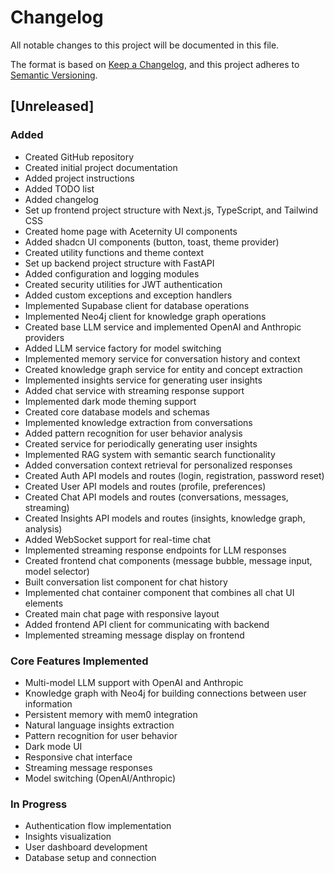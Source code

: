 # Changelog

All notable changes to this project will be documented in this file.

The format is based on [Keep a Changelog](https://keepachangelog.com/en/1.0.0/),
and this project adheres to [Semantic Versioning](https://semver.org/spec/v2.0.0.html).

## [Unreleased]

### Added
- Created GitHub repository
- Created initial project documentation
- Added project instructions
- Added TODO list
- Added changelog
- Set up frontend project structure with Next.js, TypeScript, and Tailwind CSS
- Created home page with Aceternity UI components
- Added shadcn UI components (button, toast, theme provider)
- Created utility functions and theme context
- Set up backend project structure with FastAPI
- Added configuration and logging modules
- Created security utilities for JWT authentication
- Added custom exceptions and exception handlers
- Implemented Supabase client for database operations
- Implemented Neo4j client for knowledge graph operations
- Created base LLM service and implemented OpenAI and Anthropic providers
- Added LLM service factory for model switching
- Implemented memory service for conversation history and context
- Created knowledge graph service for entity and concept extraction
- Implemented insights service for generating user insights
- Added chat service with streaming response support
- Implemented dark mode theming support
- Created core database models and schemas
- Implemented knowledge extraction from conversations
- Added pattern recognition for user behavior analysis
- Created service for periodically generating user insights
- Implemented RAG system with semantic search functionality
- Added conversation context retrieval for personalized responses
- Created Auth API models and routes (login, registration, password reset)
- Created User API models and routes (profile, preferences)
- Created Chat API models and routes (conversations, messages, streaming)
- Created Insights API models and routes (insights, knowledge graph, analysis)
- Added WebSocket support for real-time chat
- Implemented streaming response endpoints for LLM responses
- Created frontend chat components (message bubble, message input, model selector)
- Built conversation list component for chat history
- Implemented chat container component that combines all chat UI elements
- Created main chat page with responsive layout
- Added frontend API client for communicating with backend
- Implemented streaming message display on frontend

### Core Features Implemented
- Multi-model LLM support with OpenAI and Anthropic
- Knowledge graph with Neo4j for building connections between user information
- Persistent memory with mem0 integration
- Natural language insights extraction
- Pattern recognition for user behavior
- Dark mode UI
- Responsive chat interface
- Streaming message responses
- Model switching (OpenAI/Anthropic)

### In Progress
- Authentication flow implementation
- Insights visualization
- User dashboard development
- Database setup and connection